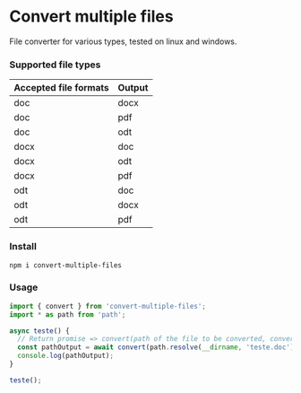 # Convert multiple files
File converter for various types, tested on linux and windows.

### Supported file types 

Accepted file formats | Output
--- | ---
doc | docx
doc | pdf
doc | odt
docx | doc
docx | odt
docx | pdf
odt | doc
odt | docx
odt | pdf

### Install

`npm i convert-multiple-files`

### Usage

```javascript
import { convert } from 'convert-multiple-files';
import * as path from 'path';

async teste() {
  // Return promise => convert(path of the file to be converted, convertTo, outputDir)
  const pathOutput = await convert(path.resolve(__dirname, 'teste.doc'), 'pdf', path.resolve(__dirname));
  console.log(pathOutput);
}

teste();
```
